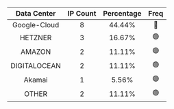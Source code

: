 | Data Center | IP Count | Percentage | Freq |
|:------------:|:--------:|:-----------:|:-----:|
| Google-Cloud | 8 | 44.44% | 🔴 |
| HETZNER | 3 | 16.67% | 🟢 |
| AMAZON | 2 | 11.11% | 🟢 |
| DIGITALOCEAN | 2 | 11.11% | 🟢 |
| Akamai | 1 | 5.56% | 🟢 |
| OTHER | 2 | 11.11% | 🟢 |
